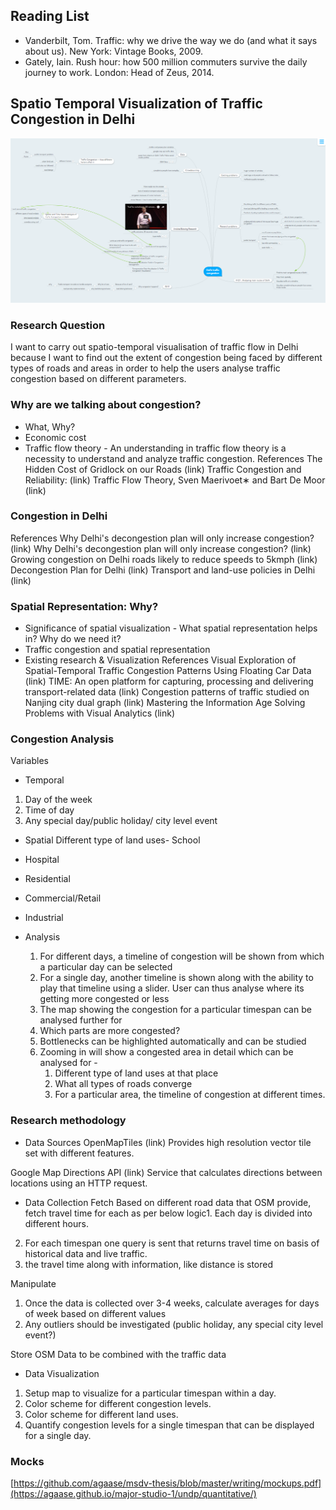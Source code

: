 ## Reading List

- Vanderbilt, Tom. Traffic: why we drive the way we do (and what it says about us). New York: Vintage Books, 2009.
- Gately, Iain. Rush hour: how 500 million commuters survive the daily journey to work. London: Head of Zeus, 2014.


## Spatio Temporal Visualization of Traffic Congestion in Delhi


![PREVIEW](https://raw.githubusercontent.com/agaase/msdv-thesis/master/writing/mindmap.png)

### Research Question
I want to carry out spatio-temporal visualisation of traffic flow in Delhi because I want to find out the extent of congestion being faced by different types of roads and areas in order to help the users analyse traffic congestion based on different parameters.


### Why are we talking about congestion?
- What, Why?
- Economic cost
- Traffic flow theory - An understanding in traffic flow theory is a necessity to understand and analyze traffic congestion.
References
The Hidden Cost of Gridlock on our Roads (link)
Traffic Congestion and Reliability: (link)
Traffic Flow Theory, Sven Maerivoet∗ and Bart De Moor (link)

### Congestion in Delhi
References
Why Delhi's decongestion plan will only increase congestion? (link)
Why Delhi's decongestion plan will only increase congestion? (link)
Growing congestion on Delhi roads likely to reduce speeds to 5kmph (link)
Decongestion Plan for Delhi (link)
Transport and land-use policies in Delhi (link)

### Spatial Representation: Why?
- Significance of spatial visualization - What spatial representation helps in? Why do we need it?
- Traffic congestion and spatial representation
- Existing research & Visualization
References
Visual Exploration of Spatial-Temporal Traffic Congestion Patterns Using Floating Car Data (link)
TIME: An open platform for capturing, processing and delivering transport-related data (link)
Congestion patterns of traffic studied on Nanjing city dual graph (link)
Mastering the Information Age Solving Problems with Visual Analytics (link)


### Congestion Analysis
Variables
- Temporal
1. Day of the week
2. Time of day
3. Any special day/public holiday/ city level event

- Spatial
Different type of land uses- School
- Hospital
- Residential
- Commercial/Retail
- Industrial

- Analysis
  1. For different days, a timeline of congestion will be shown from which a particular day can be selected
  2. For a single day, another timeline is shown along with the ability to play that timeline using a slider. User can thus analyse where its getting more congested or less 
  3. The map showing the congestion for a particular timespan can be analysed further for
	1. Which parts are more congested?
	2. Bottlenecks can be highlighted automatically and can be studied
	3. Zooming in will show a congested area in detail which can be analysed for - 
		1. Different type of land uses at that place
		2. What all types of roads converge 
		3. For a particular area, the timeline of congestion at different times.
    
    
### Research methodology
- Data Sources
OpenMapTiles (link)
Provides high resolution vector tile set with different features.

Google Map Directions API (link)
Service that calculates directions between locations using an HTTP request.

- Data Collection
Fetch
Based on different road data that OSM provide, fetch travel time for each as per below logic1. Each day is divided into different hours.
2. For each timespan one query is sent that returns travel time on basis of historical data and live traffic.
3. the travel time along with information, like distance is stored

Manipulate
1. Once the data is collected over 3-4 weeks, calculate averages for days of week based on different values
2. Any outliers should be investigated (public holiday, any special city level event?)

Store
OSM Data to be combined with the traffic data

- Data Visualization
1. Setup map to visualize for a particular timespan within a day.
2. Color scheme for different congestion levels.
3. Color scheme for different land uses.
4. Quantify congestion levels for a single timespan that can be displayed for a single day.


### Mocks
[https://github.com/agaase/msdv-thesis/blob/master/writing/mockups.pdf](https://agaase.github.io/major-studio-1/undp/quantitative/)

